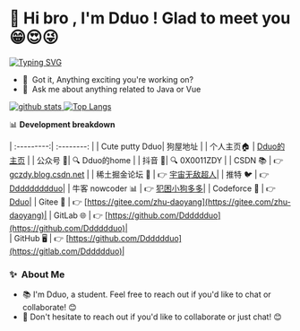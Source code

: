 # 👋 Hi bro , I'm Dduo ! Glad to meet you 😁😍😜

[![Typing SVG](https://readme-typing-svg.demolab.com?font=Noto+Sans+Hatran&weight=700&size=40&duration=2000&pause=9&color=2EC4F7&background=FF715E00&width=1000&height=100&lines=%E4%BD%A0%E5%A5%BD%E5%83%8F%E5%9C%A8%E7%AD%89%E5%8D%81%E4%B9%9D%E4%B8%96%E7%BA%AA%E7%9A%84%E9%9D%92%E6%B4%84;%E5%8F%AF%E6%88%91%E6%98%AF%E5%8C%97%E7%BA%AC%E5%85%AD%E5%8D%81%E4%B8%83%E5%BA%A6%E4%BB%A5%E5%8C%97%E7%9A%84%E9%9B%AA)](https://git.io/typing-svg)
- 🔭 &nbsp;Got it, Anything exciting you're working on?
- 💬 &nbsp;Ask me about anything related to Java or Vue

<a href="https://github.com/Dddddduo"><img src="https://github-readme-stats.vercel.app/api?username=Dddddduo" alt="github stats"> ![Top Langs](https://github-readme-stats.vercel.app/api/top-langs/?username=Dddddduo&layout=compact&theme=tokyonight)
</a>


📊 **Development breakdown**

<!--START_SECTION:waka-->

| :---------:| :--------: |
| Cute putty Dduo| 狗屋地址 |
| 个人主页🏠 | [Dduo的主页](https://gczdy.cn/) | 
| 公众号 📱| 🔍 Dduo的home  | 
| 抖音 🎵| 🔍 0X0011ZDY | 
| CSDN 📚 | 👉 [gczdy.blog.csdn.net](gczdy.blog.csdn.net) | 
| 稀土掘金论坛 💎 | 👉 [宇宙无敌超人](https://juejin.cn/user/358894146686756)|
| 推特 🐦 | 👉 [Ddddddddduo](https://x.com/Ddddddddduo)| 
| 牛客 nowcoder 📊 | 👉 [犯困小狗多多](https://www.nowcoder.com/)| 
| Codeforce 📝 | 👉 [Dduo](https://codeforces.com/profile/Dduo)| 
| Gitee 📂 | 👉 [https://gitee.com/zhu-daoyang](https://gitee.com/zhu-daoyang)| 
| GitLab 🌐 | 👉 [https://github.com/Dddddduo](https://github.com/Dddddduo)|         
| GitHub 🖥️ | 👉 [https://github.com/Dddddduo](https://gitlab.com/Dddddduo)|           

<!--END_SECTION:waka-->


### ✨&nbsp; About Me

- 📚 I'm Dduo, a student. Feel free to reach out if you'd like to chat or collaborate! 😊
- 💬 Don't hesitate to reach out if you'd like to collaborate or just chat! 😊
